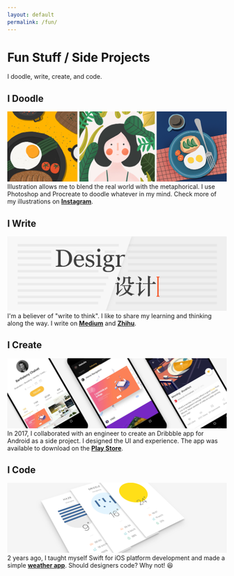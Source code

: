 ```yaml
---
layout: default
permalink: /fun/
---
```


# Fun Stuff / Side Projects
I doodle, write, create, and code.

## I Doodle
![image](/imgs/passion/illustration.jpg)
Illustration allows me to blend the real world with the metaphorical. I use Photoshop and Procreate to doodle whatever in my mind. Check more of my illustrations on **[Instagram](https://www.instagram.com/o_mhmh_o/)**.

## I Write
![image](/imgs/passion/writing.jpg)
I'm a believer of "write to think". I like to share my learning and thinking along the way. I write on **[Medium](https://medium.com/@melodiezhang)** and **[Zhihu](https://www.zhihu.com/people/melodiezhang)**.

## I Create
![image](/imgs/passion/dribbble.jpg)
In 2017, I collaborated with an engineer to create an Dribbble app for Android as a side project. I designed the UI and experience. The app was available to download on the **[Play Store]()**.

## I Code
![image](/imgs/passion/weather.jpg)
2 years ago, I taught myself Swift for iOS platform development and made a simple **[weather app](https://github.com/MelodieZhang/Swift-weather)**. Should designers code? Why not! 😆
